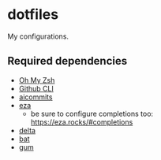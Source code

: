 # dotfiles

My configurations.

## Required dependencies
- [Oh My Zsh](https://ohmyz.sh/)
- [Github CLI](https://cli.github.com/)
- [aicommits](https://github.com/Nutlope/aicommits)
- [eza](https://github.com/eza-community/eza)
  - be sure to configure completions too: https://eza.rocks/#completions
- [delta](https://github.com/dandavison/delta)
- [bat](https://github.com/sharkdp/bat)
- [gum](https://github.com/charmbracelet/gum)